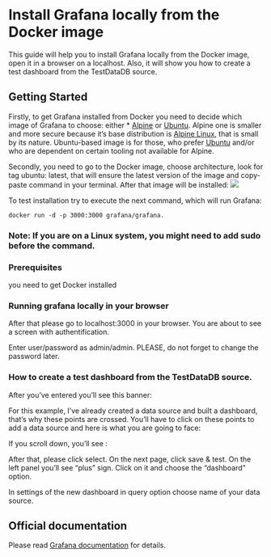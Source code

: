 # Install Grafana locally from the Docker image

This guide will help you to install Grafana locally from the Docker image, open it in a browser on a localhost. Also, it will show you how to create a test dashboard from the TestDataDB source.


## Getting Started

Firstly, to get Grafana installed from Docker you need to decide which image of Grafana to choose: either * [Alpine](https://hub.docker.com/_/alpine) or [Ubuntu](https://hub.docker.com/_/ubuntu).  Alpine one is smaller and more secure because it’s base distribution is [Alpine Linux](https://alpinelinux.org/), that is small by its nature. Ubuntu-based image is for those, who prefer [Ubuntu](Ubuntu) and/or who are dependent on certain tooling not available for Alpine.

Secondly, you need to go to the Docker image, choose architecture, look for tag ubuntu: latest, that will ensure the latest version of the image and copy-paste command in your terminal. After that image will be installed:
![](pictures/image5.png) 

To test installation try to execute the next command, which will run Grafana: 
```
docker run -d -p 3000:3000 grafana/grafana.
```

### Note: If you are on a Linux system, you might need to add sudo before the command.

### Prerequisites

you need to get Docker installed


### Running grafana locally in your browser

After that please go to localhost:3000 in your browser. You are about to see a screen with authentification.

Enter user/password as admin/admin. PLEASE, do not forget to change the password later.

### How to create a test dashboard from the TestDataDB source.

After you’ve entered  you’ll see this banner:


For this example, I’ve already created a data source and built a dashboard, that’s why these points are crossed. You’ll have to click on these points to add a data source and here is what you are going to face:

If you scroll down, you’ll see :

 After that, please click select. On the next page, click save & test. On the left panel you’ll see “plus” sign. Click on it and choose the “dashboard” option.


In settings of the new dashboard in query option choose name of your data source.









## Official documentation

Please read [Grafana documentation](https://grafana.com/docs/grafana/latest/) for details.


